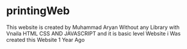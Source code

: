 # printingWeb
This website is created by Muhammad Aryan Without any Library with Vnaila HTML CSS AND JAVASCRIPT
and it is basic level Website i Was created this Website 1 Year Ago
